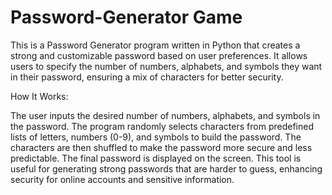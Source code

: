 # Password-Generator Game

This is a Password Generator program written in Python that creates a strong and customizable password based on user preferences. It allows users to specify the number of numbers, alphabets, and symbols they want in their password, ensuring a mix of characters for better security.

How It Works:

The user inputs the desired number of numbers, alphabets, and symbols in the password.
The program randomly selects characters from predefined lists of letters, numbers (0-9), and symbols to build the password.
The characters are then shuffled to make the password more secure and less predictable.
The final password is displayed on the screen.
This tool is useful for generating strong passwords that are harder to guess, enhancing security for online accounts and sensitive information.
